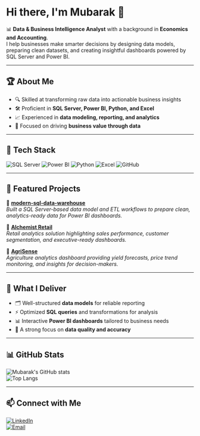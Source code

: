 # Hi there, I'm Mubarak 👋  

📊 **Data & Business Intelligence Analyst** with a background in **Economics and Accounting**.  
I help businesses make smarter decisions by designing data models, preparing clean datasets, and creating insightful dashboards powered by SQL Server and Power BI.  

---

## 🏆 About Me  
- 🔍 Skilled at transforming raw data into actionable business insights  
- 🛠 Proficient in **SQL Server, Power BI, Python, and Excel**  
- 📈 Experienced in **data modeling, reporting, and analytics**  
- 🎯 Focused on driving **business value through data**  

---

## 🔧 Tech Stack  

![SQL Server](https://img.shields.io/badge/SQL%20Server-CC2927?style=for-the-badge&logo=microsoft-sql-server&logoColor=white)
![Power BI](https://img.shields.io/badge/Power%20BI-F2C811?style=for-the-badge&logo=powerbi&logoColor=black)
![Python](https://img.shields.io/badge/Python-3776AB?style=for-the-badge&logo=python&logoColor=white)
![Excel](https://img.shields.io/badge/Excel-217346?style=for-the-badge&logo=microsoft-excel&logoColor=white)
![GitHub](https://img.shields.io/badge/GitHub-181717?style=for-the-badge&logo=github&logoColor=white)

---

## 📂 Featured Projects  

🔹 [**modern-sql-data-warehouse**](https://github.com/yourusername/modern-sql-data-warehouse)  
*Built a SQL Server-based data model and ETL workflows to prepare clean, analytics-ready data for Power BI dashboards.*  

🔹 [**Alchemist Retail**](https://github.com/yourusername/alchemist-retail)  
*Retail analytics solution highlighting sales performance, customer segmentation, and executive-ready dashboards.*  

🔹 [**AgriSense**](https://github.com/yourusername/agrisense)  
*Agriculture analytics dashboard providing yield forecasts, price trend monitoring, and insights for decision-makers.*  

---

## 🎯 What I Deliver  
- 🗂 Well-structured **data models** for reliable reporting  
- ⚡ Optimized **SQL queries** and transformations for analysis  
- 📊 Interactive **Power BI dashboards** tailored to business needs  
- 🔐 A strong focus on **data quality and accuracy**  

---

## 📊 GitHub Stats  

![Mubarak's GitHub stats](https://github-readme-stats-sigma-five.vercel.app/api?username=Ademola-1&show_icons=true&theme=tokyonight)  
![Top Langs](https://github-readme-stats-sigma-five.vercel.app/api/top-langs/?username=Ademola-1&layout=compact&theme=tokyonight)  


---

## 📫 Connect with Me  

[![LinkedIn](https://img.shields.io/badge/LinkedIn-0A66C2?style=for-the-badge&logo=linkedin&logoColor=white)](https://www.linkedin.com/in/mubarak-lawal/)  
[![Email](https://img.shields.io/badge/Email-D14836?style=for-the-badge&logo=gmail&logoColor=white)](mailto:lawalademola71@gmail.com)
